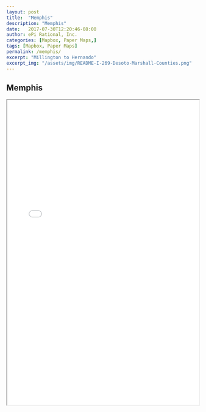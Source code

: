 ```yaml
---
layout: post
title:  "Memphis"
description: "Memphis"
date:   2017-07-30T12:20:46-08:00
author: ePi Rational, Inc.
categories: [Mapbox, Paper Maps,]
tags: [Mapbox, Paper Maps]
permalink: /memphis/
excerpt: "Millington to Hernando"
excerpt_img: "/assets/img/README-I-269-Desoto-Marshall-Counties.png"
---
```


## Memphis

<iframe allowfullscreen="true" width = "100%" height = "800" src="/memphis/map">
  <p>Your browser does not support iframes.</p>
</iframe>

<!--[ios]:  https://itunes.apple.com/us/app/mt-whitney-ep-maps/id1133292347?mt=8-->
[ios]:      https://itunes.apple.com/us/developer/epi-rational-inc./id416401310
[android]:  https://play.google.com/store/apps/details?id=com.roblabs.papermaps.usfs.cleveland

[tsg]:  http://www.timestampgenerator.com

